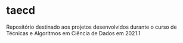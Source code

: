 # taecd
Repositório destinado aos projetos desenvolvidos durante o curso de Técnicas e Algoritmos em Ciência de Dados em 2021.1
